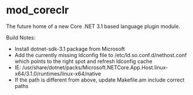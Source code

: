 # mod_coreclr

The future home of a new Core .NET 3.1 based language plugin module.


Build Notes:

- Install dotnet-sdk-3.1 package from Microsoft
- Add the currently missing ldconfig file to /etc/ld.so.conf.d/nethost.conf which points to the right spot and refresh ldconfig cache
- IE: /usr/share/dotnet/packs/Microsoft.NETCore.App.Host.linux-x64/3.1.0/runtimes/linux-x64/native
- If the path is different from above, update Makefile.am include correct paths
